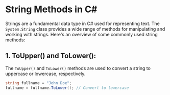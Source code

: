 # String Methods in C#

Strings are a fundamental data type in C# used for representing text. The `System.String` class provides a wide range of methods for manipulating and working with strings. Here's an overview of some commonly used string methods:

## 1. ToUpper() and ToLower():

The `ToUpper()` and `ToLower()` methods are used to convert a string to uppercase or lowercase, respectively.

```csharp
string fullname = "John Doe";
fullname = fullname.ToLower(); // Convert to lowercase
